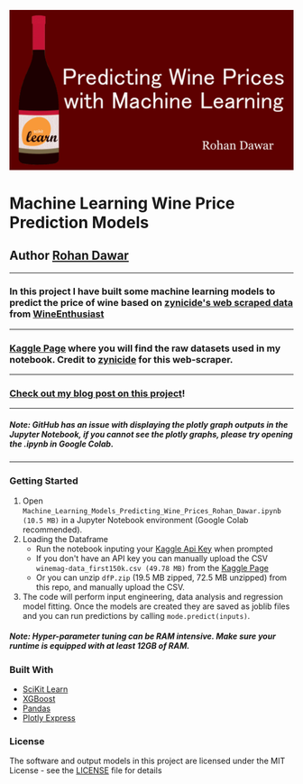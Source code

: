![HeaderBanner](https://raw.githubusercontent.com/Rohan-Dawar/ML-Wine-Price-Prediction/main/wineML.png)

# Machine Learning Wine Price Prediction Models
## Author [Rohan Dawar](https://www.rohandawar.com/)
---
### In this project I have built some machine learning models to predict the price of wine based on [zynicide's web scraped data](https://github.com/zackthoutt/wine-deep-learning) from [WineEnthusiast](https://www.winemag.com/)
---
### [Kaggle Page](https://www.kaggle.com/zynicide/wine-reviews) where you will find the raw datasets used in my notebook. Credit to [zynicide](https://www.kaggle.com/zynicide) for this web-scraper.
---
### [Check out my blog post on this project](https://www.rohandawar.com/post/predicting-wine-prices-with-machine-learning)!
---
##### *Note:* GitHub has an issue with displaying the plotly graph outputs in the Jupyter Notebook, if you cannot see the plotly graphs, please try opening the .ipynb in Google Colab.
---
### Getting Started
1. Open ```Machine_Learning_Models_Predicting_Wine_Prices_Rohan_Dawar.ipynb (10.5 MB)``` in a Jupyter Notebook environment (Google Colab recommended).
2. Loading the Dataframe
   * Run the notebook inputing your [Kaggle Api Key](https://www.kaggle.com/docs/api) when prompted
   * If you don't have an API key you can manually upload the CSV ```winemag-data_first150k.csv (49.78 MB)``` from the [Kaggle Page](https://www.kaggle.com/zynicide/wine-reviews)
   * Or you can unzip ```dfP.zip``` (19.5 MB zipped, 72.5 MB unzipped) from this repo, and manually upload the CSV.
3. The code will perform input engineering, data analysis and regression model fitting. Once the models are created they are saved as joblib files and you can run predictions by calling ```mode.predict(inputs)```.
##### *Note:* Hyper-parameter tuning can be RAM intensive. Make sure your runtime is equipped with at least 12GB of RAM.

### Built With
* [SciKit Learn](https://scikit-learn.org/stable/)
* [XGBoost](https://xgboost.readthedocs.io/en/stable/)
* [Pandas](https://pandas.pydata.org/)
* [Plotly Express](https://plotly.com/python/plotly-express/)

### License
The software and output models in this project are licensed under the MIT License - see the [LICENSE](LICENSE) file for details
